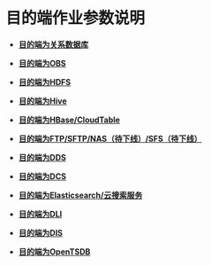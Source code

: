 # 目的端作业参数说明<a name="dgc_02_0295"></a>

-   **[目的端为关系数据库](目的端为关系数据库.md)**  

-   **[目的端为OBS](目的端为OBS.md)**  

-   **[目的端为HDFS](目的端为HDFS.md)**  

-   **[目的端为Hive](目的端为Hive.md)**  

-   **[目的端为HBase/CloudTable](目的端为HBase-CloudTable.md)**  

-   **[目的端为FTP/SFTP/NAS（待下线）/SFS（待下线）](目的端为FTP-SFTP-NAS（待下线）-SFS（待下线）.md)**  

-   **[目的端为DDS](目的端为DDS.md)**  

-   **[目的端为DCS](目的端为DCS.md)**  

-   **[目的端为Elasticsearch/云搜索服务](目的端为Elasticsearch-云搜索服务.md)**  

-   **[目的端为DLI](目的端为DLI.md)**  

-   **[目的端为DIS](目的端为DIS.md)**  

-   **[目的端为OpenTSDB](目的端为OpenTSDB.md)**  


